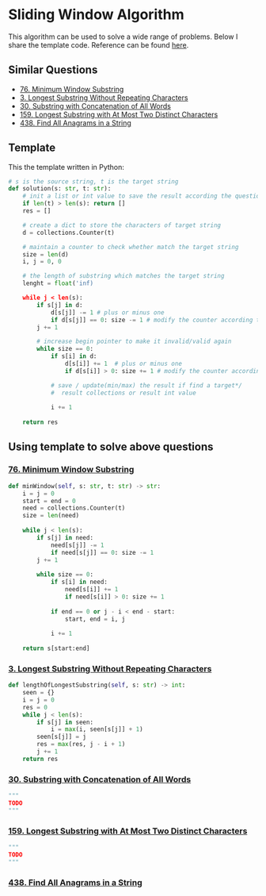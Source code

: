 # Sliding Window Algorithm 

This algorithm can be used to solve a wide range of problems. Below I share the template code. Reference can be found [here](https://leetcode.com/problems/find-all-anagrams-in-a-string/discuss/92007/Sliding-Window-algorithm-template-to-solve-all-the-Leetcode-substring-search-problem).

## Similar Questions
+ [76. Minimum Window Substring](https://leetcode.com/problems/minimum-window-substring/)
+ [3. Longest Substring Without Repeating Characters](https://leetcode.com/problems/longest-substring-without-repeating-characters/)
+ [30. Substring with Concatenation of All Words](https://leetcode.com/problems/substring-with-concatenation-of-all-words/)
+ [159. Longest Substring with At Most Two Distinct Characters](https://leetcode.com/problems/longest-substring-with-at-most-two-distinct-characters/)
+ [438. Find All Anagrams in a String](https://leetcode.com/problems/find-all-anagrams-in-a-string/)

## Template

This the template written in Python:

```python
# s is the source string, t is the target string
def solution(s: str, t: str):
    # init a list or int value to save the result according the question.
    if len(t) > len(s): return []
    res = []

    # create a dict to store the characters of target string
    d = collections.Counter(t)

    # maintain a counter to check whether match the target string
    size = len(d)
    i, j = 0, 0

    # the length of substring which matches the target string
    lenght = float('inf)

    while j < len(s):
        if s[j] in d:
            d[s[j]] -= 1 # plus or minus one
            if d[s[j]] == 0: size -= 1 # modify the counter according the requirement(different condition).
        j += 1

        # increase begin pointer to make it invalid/valid again
        while size == 0:
            if s[i] in d:
                d[s[i]] += 1  # plus or minus one
                if d[s[i]] > 0: size += 1 # modify the counter according the requirement(different condition).

            # save / update(min/max) the result if find a target*/
            #  result collections or result int value
        
            i += 1
    
    return res
```

## Using template to solve above questions

### [76. Minimum Window Substring](https://leetcode.com/problems/minimum-window-substring/)
```python
def minWindow(self, s: str, t: str) -> str:
    i = j = 0
    start = end = 0
    need = collections.Counter(t)
    size = len(need)
    
    while j < len(s):
        if s[j] in need:
            need[s[j]] -= 1
            if need[s[j]] == 0: size -= 1
        j += 1
        
        while size == 0:
            if s[i] in need:
                need[s[i]] += 1
                if need[s[i]] > 0: size += 1
                    
            if end == 0 or j - i < end - start:
                start, end = i, j
                
            i += 1
            
    return s[start:end]
```

### [3. Longest Substring Without Repeating Characters](https://leetcode.com/problems/longest-substring-without-repeating-characters/)
```python
def lengthOfLongestSubstring(self, s: str) -> int:
    seen = {}
    i = j = 0
    res = 0
    while j < len(s):
        if s[j] in seen:
            i = max(i, seen[s[j]] + 1)
        seen[s[j]] = j
        res = max(res, j - i + 1)
        j += 1
    return res
```

### [30. Substring with Concatenation of All Words](https://leetcode.com/problems/substring-with-concatenation-of-all-words/)
```python
"""
TODO
"""
```

### [159. Longest Substring with At Most Two Distinct Characters](https://leetcode.com/problems/longest-substring-with-at-most-two-distinct-characters/)
```python
"""
TODO
"""
```


### [438. Find All Anagrams in a String](https://leetcode.com/problems/find-all-anagrams-in-a-string/)
```python

```

